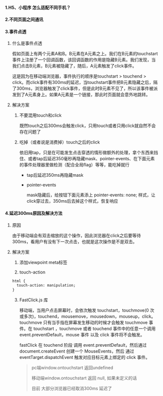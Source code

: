 #### 1.H5、小程序 怎么适配不同手机？

#### 2.不同页面之间通讯

#### 3.**事件点透**

1. 什么是事件点透

   假如页面上有两个元素A和B。B元素在A元素之上。我们在B元素的touchstart事件上注册了一个回调函数，该回调函数的作用是隐藏B元素。我们发现，当我们点击B元素，B元素被隐藏了，随后，A元素触发了click事件。

   这是因为在移动端浏览器，事件执行的顺序是touchstart > touchend > click。而click事件有300ms的延迟，当touchstart事件把B元素隐藏之后，隔了300ms，浏览器触发了click事件，但是此时B元素不见了，所以该事件被派发到了A元素身上。如果A元素是一个链接，那此时页面就会意外地跳转。

2. 解决方案

   1. 不要混用touch和click

      既然touch之后300ms会触发click，只用touch或者只用click就自然不会存在问题了

   2. 吃掉（或者说是消费掉）touch之后的click

      依旧用tap，只是在可能发生点击穿透的情形做额外的处理，拿个东西来挡住、或者tap后延迟350毫秒再隐藏mask、pointer-events、在下面元素的事件处理器里做检测（配合全局flag）等等，能吃掉就行

      - tap后延迟350ms再隐藏mask

      - pointer-events

        mask隐藏后，给按钮下面元素添上 pointer-events: none; 样式，让click穿过去，350ms后去掉这个样式，恢复响应

#### 4.**延迟300ms原因及解决方法**

1. 原因

   由于移动端会有双击缩放的这个操作，因此浏览器在click之后要等待300ms，看用户有没有下一次点击，也就是这次操作是不是双击。

2. 解决方案

   1. 添加viewpoint meta标签

   2.  touch-action

      ```html
      html {
        touch-action: manipulation;
      }
      ```

   3. FastClick.js 库

      移动端，当用户点击屏幕时，会依次触发 touchstart，touchmove(0 次或多次)，touchend，mousemove，mousedown，mouseup，click。 touchmove 只有当手指在屏幕发生移动的时候才会触发 touchmove 事件。在 touchstart ，touchmove 或者 touchend 事件中的任意一个调用 event.preventDefault，mouse 事件 以及 click 事件将不会触发。

      fastClick 在 touchend 阶段 调用 event.preventDefault，然后通过 document.createEvent 创建一个 MouseEvents，然后 通过 eventTarget.dispatchEvent 触发对应目标元素上绑定的 click 事件。

      > pc端window.ontouchstart 返回undefined
      >
      > 移动端window.ontouchstart 返回 null, 如果未定义的话
      >
      > 目前 大部分浏览器已经取消300ms 延迟了

